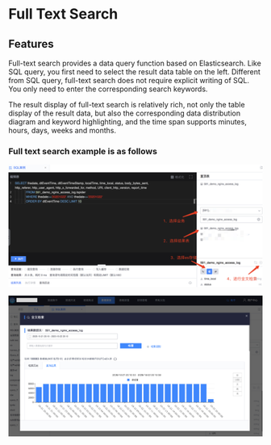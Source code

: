 # Full Text Search

## Features

Full-text search provides a data query function based on Elasticsearch. Like SQL query, you first need to select the result data table on the left. Different from SQL query, full-text search does not require explicit writing of SQL. You only need to enter the corresponding search keywords.

The result display of full-text search is relatively rich, not only the table display of the result data, but also the corresponding data distribution diagram and keyword highlighting, and the time span supports minutes, hours, days, weeks and months.

### Full text search example is as follows

![](media/es_query1.png)



![](media/es_query2.png)